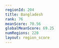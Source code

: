 ```yaml
---
regionId: 204
title: Bangladesh
rank: 76
meanScore: 70.56
globalMeanScore: 69.25
numRegions: 220
layout: region_score
---
```

